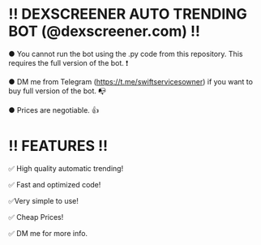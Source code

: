 # ‼ DEXSCREENER AUTO TRENDING BOT (@dexscreener.com) ‼
● You cannot run the bot using the .py code from this repository. This requires the full version of the bot. ❗

● DM me from Telegram (https://t.me/swiftservicesowner) if you want to buy full version of the bot. 📭

● Prices are negotiable. 👍
# ‼ FEATURES ‼
✅ High quality automatic trending!

✅ Fast and optimized code! 

✅Very simple to use!

✅ Cheap Prices!

✅ DM me for more info.
